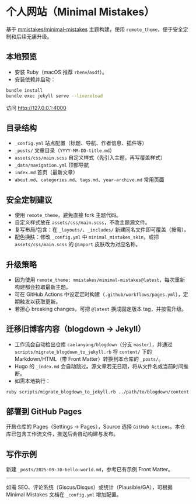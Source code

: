 # 个人网站（Minimal Mistakes）

基于 [mmistakes/minimal-mistakes](https://github.com/mmistakes/minimal-mistakes) 主题构建，使用 `remote_theme`，便于安全定制和后续无痛升级。

## 本地预览

- 安装 Ruby（macOS 推荐 `rbenv`/`asdf`）。
- 安装依赖并启动：

```bash
bundle install
bundle exec jekyll serve --livereload
```

访问 http://127.0.0.1:4000

## 目录结构

- `_config.yml` 站点配置（标题、导航、作者信息、插件等）
- `_posts/` 文章目录（`YYYY-MM-DD-title.md`）
- `assets/css/main.scss` 自定义样式（先引入主题，再写覆盖样式）
- `_data/navigation.yml` 顶部导航
- `index.md` 首页（最新文章）
- `about.md`、`categories.md`、`tags.md`、`year-archive.md` 常用页面

## 安全定制建议

- 使用 `remote_theme`，避免直接 fork 主题代码。
- 自定义样式放在 `assets/css/main.scss`，不改主题源文件。
- 复写布局/包含：在 `_layouts/`、`_includes/` 新建同名文件即可覆盖（按需）。
- 配色换肤：修改 `_config.yml` 中 `minimal_mistakes_skin`，或把 `assets/css/main.scss` 的 `@import` 皮肤改为对应名称。

## 升级策略

- 因为使用 `remote_theme: mmistakes/minimal-mistakes@latest`，每次重新构建都会拉取最新主题。
- 可在 GitHub Actions 中设定定时构建（`.github/workflows/pages.yml`），定期触发以获取更新。
- 若担心 breaking changes，可把 `@latest` 换成固定版本 tag，并按需升级。

## 迁移旧博客内容（blogdown -> Jekyll）

- 工作流会自动检出仓库 `caelanyang/blogdown`（分支 `master`），并通过 `scripts/migrate_blogdown_to_jekyll.rb` 将 `content/` 下的 Markdown/HTML（带 Front Matter）转换到本仓库的 `_posts/`。
- Hugo 的 `_index.md` 会自动跳过。源文章若无日期，将从文件名或当前时间推断。
- 如需本地执行：

```bash
ruby scripts/migrate_blogdown_to_jekyll.rb ../path/to/blogdown/content _posts
```

## 部署到 GitHub Pages

开启仓库的 Pages（Settings -> Pages），Source 选择 `GitHub Actions`。本仓库已包含工作流文件，推送后会自动构建与发布。

## 写作示例

新建 `_posts/2025-09-10-hello-world.md`，参考已有示例 Front Matter。

---

如需 SEO、评论系统（Giscus/Disqus）或统计（Plausible/GA），可根据 Minimal Mistakes 文档在 `_config.yml` 增加配置。